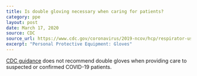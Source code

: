```yaml
---
title: Is double gloving necessary when caring for patients?
category: ppe
layout: post
date: March 17, 2020
source: CDC
source_url: https://www.cdc.gov/coronavirus/2019-ncov/hcp/respirator-use-faq.html#gloves
excerpt: "Personal Protective Equipment: Gloves"
---
```


[CDC guidance](https://www.cdc.gov/coronavirus/2019-nCoV/hcp/infection-control.html) does not recommend double gloves when providing care to suspected or confirmed COVID-19 patients.
